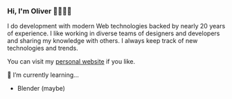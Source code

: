 ### Hi, I'm Oliver 👨🏻‍💻👋

I do development with modern Web technologies backed by nearly 20 years of experience.
I like working in diverse teams of designers and developers and sharing my knowledge with others. I always keep track of new technologies and trends.

You can visit my [personal website](https://oemueller.de/) if you like.

🌱 I’m currently learning...
  * Blender (maybe)

<!--
**oemueller/oemueller** is a ✨ _special_ ✨ repository because its `README.md` (this file) appears on your GitHub profile.

Here are some ideas to get you started:

- 🔭 I’m currently working on ...
- 🌱 I’m currently learning ...
- 👯 I’m looking to collaborate on ...
- 🤔 I’m looking for help with ...
- 💬 Ask me about ...
- 📫 How to reach me: ...
- 😄 Pronouns: ...
- ⚡ Fun fact: ...
-->
